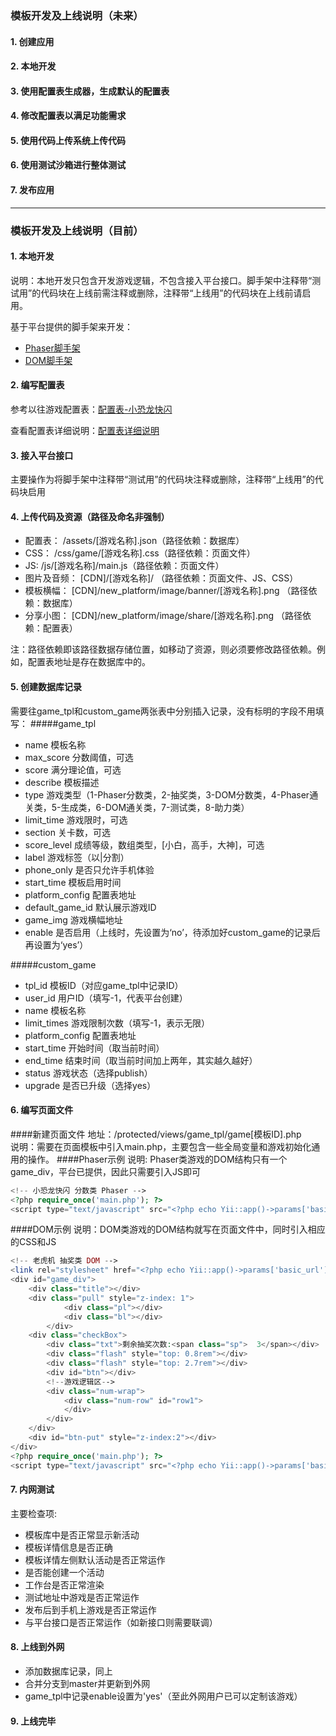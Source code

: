 ### 模板开发及上线说明（未来）
#### 1. 创建应用
#### 2. 本地开发
#### 3. 使用配置表生成器，生成默认的配置表
#### 4. 修改配置表以满足功能需求
#### 5. 使用代码上传系统上传代码
#### 6. 使用测试沙箱进行整体测试
#### 7. 发布应用

---

### 模板开发及上线说明（目前）
#### 1. 本地开发
说明：本地开发只包含开发游戏逻辑，不包含接入平台接口。脚手架中注释带“测试用”的代码块在上线前需注释或删除，注释带“上线用”的代码块在上线前请启用。   
    
基于平台提供的脚手架来开发：  
- [Phaser脚手架](https://github.com/GuangZhouShanyouGame/24haowan-open/blob/master/%E8%84%9A%E6%89%8B%E6%9E%B6/score-phaser/main.js)
- [DOM脚手架](https://github.com/GuangZhouShanyouGame/24haowan-open/blob/master/%E8%84%9A%E6%89%8B%E6%9E%B6/score-dom/main.js)

#### 2. 编写配置表
参考以往游戏配置表：[配置表-小恐龙快闪](https://github.com/GuangZhouShanyouGame/24haowan_front_game_tpl/blob/master/24haowan/assets/skip.json)    
     
查看配置表详细说明：[配置表详细说明](https://github.com/GuangZhouShanyouGame/24haowan-open/blob/master/%E9%85%8D%E7%BD%AE%E8%A1%A8%E8%AF%A6%E7%BB%86%E8%AF%B4%E6%98%8E.md)   

#### 3. 接入平台接口
主要操作为将脚手架中注释带“测试用”的代码块注释或删除，注释带“上线用”的代码块启用

#### 4. 上传代码及资源（路径及命名非强制）
- 配置表： /assets/[游戏名称].json（路径依赖：数据库）
- CSS： /css/game/[游戏名称].css（路径依赖：页面文件）
- JS: /js/[游戏名称]/main.js（路径依赖：页面文件）
- 图片及音频： [CDN]/[游戏名称]/ （路径依赖：页面文件、JS、CSS）
- 模板横幅： [CDN]/new_platform/image/banner/[游戏名称].png （路径依赖：数据库）
- 分享小图： [CDN]/new_platform/image/share/[游戏名称].png （路径依赖：配置表）

注：路径依赖即该路径数据存储位置，如移动了资源，则必须要修改路径依赖。例如，配置表地址是存在数据库中的。

#### 5. 创建数据库记录
需要往game_tpl和custom_game两张表中分别插入记录，没有标明的字段不用填写：
#####game_tpl
- name 模板名称
- max_score 分数阈值，可选
- score 满分理论值，可选
- describe 模板描述
- type 游戏类型（1-Phaser分数类，2-抽奖类，3-DOM分数类，4-Phaser通关类，5-生成类，6-DOM通关类，7-测试类，8-助力类）
- limit_time 游戏限时，可选
- section 关卡数，可选
- score_level 成绩等级，数组类型，[小白，高手，大神]，可选
- label 游戏标签（以|分割）
- phone_only 是否只允许手机体验
- start_time 模板启用时间
- platform_config 配置表地址
- default_game_id 默认展示游戏ID
- game_img 游戏横幅地址
- enable 是否启用（上线时，先设置为‘no’，待添加好custom_game的记录后再设置为‘yes’）

#####custom_game
- tpl_id 模板ID（对应game_tpl中记录ID）
- user_id 用户ID（填写-1，代表平台创建）
- name 模板名称
- limit_times 游戏限制次数（填写-1，表示无限）
- platform_config 配置表地址
- start_time 开始时间（取当前时间）
- end_time 结束时间（取当前时间加上两年，其实越久越好）
- status 游戏状态（选择publish）
- upgrade 是否已升级（选择yes）

#### 6. 编写页面文件
####新建页面文件
地址：/protected/views/game_tpl/game[模板ID].php      
说明：需要在页面模板中引入main.php，主要包含一些全局变量和游戏初始化通用的操作。
####Phaser示例
说明: Phaser类游戏的DOM结构只有一个game_div，平台已提供，因此只需要引入JS即可
```php
<!-- 小恐龙快闪 分数类 Phaser -->
<?php require_once('main.php'); ?>
<script type="text/javascript" src="<?php echo Yii::app()->params['basic_url'];?>/js/skip/main.js?v=<?php echo Yii::app()->params['version']; ?>"></script>
```
####DOM示例
说明：DOM类游戏的DOM结构就写在页面文件中，同时引入相应的CSS和JS
```php
<!-- 老虎机 抽奖类 DOM -->
<link rel="stylesheet" href="<?php echo Yii::app()->params['basic_url'];?>/css/game/tiger.css?v=<?php echo Yii::app()->params['version']; ?>">
<div id="game_div">
    <div class="title"></div>
    <div class="pull" style="z-index: 1">
            <div class="pl"></div>
            <div class="bl"></div>
        </div>
    <div class="checkBox">
        <div class="txt">剩余抽奖次数:<span class="sp">  3</span></div>
        <div class="flash" style="top: 0.8rem"></div>
        <div class="flash" style="top: 2.7rem"></div>
        <div id="btn"></div>
        <!--游戏逻辑区-->
        <div class="num-wrap">
            <div class="num-row" id="row1">
            </div>
        </div>
    </div>
    <div id="btn-put" style="z-index:2"></div>
</div>
<?php require_once('main.php'); ?>
<script type="text/javascript" src="<?php echo Yii::app()->params['basic_url'];?>/js/tiger/main.js?v=<?php echo Yii::app()->params['version']; ?>"></script>
```

#### 7. 内网测试
主要检查项:
- 模板库中是否正常显示新活动
- 模板详情信息是否正确
- 模板详情左侧默认活动是否正常运作
- 是否能创建一个活动
- 工作台是否正常渲染
- 测试地址中游戏是否正常运作
- 发布后到手机上游戏是否正常运作
- 与平台接口是否正常运作（如新接口则需要联调）

#### 8. 上线到外网
- 添加数据库记录，同上
- 合并分支到master并更新到外网
- game_tpl中记录enable设置为'yes'（至此外网用户已可以定制该游戏）

#### 9. 上线完毕
